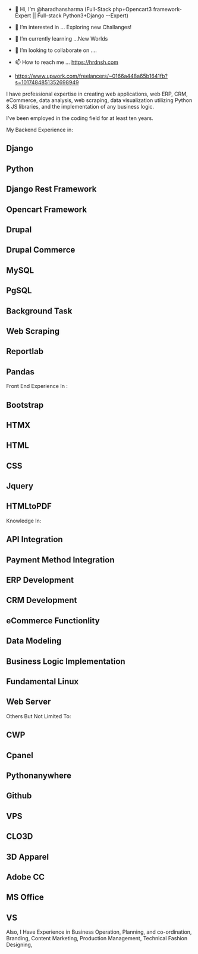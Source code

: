 - 👋 Hi, I’m @haradhansharma
(Full-Stack php+Opencart3 framework-Expert || Full-stack Python3+Django --Expert)

- 👀 I’m interested in ... Exploring new Challanges!
- 🌱 I’m currently learning ...New Worlds
- 💞️ I’m looking to collaborate on ....
- 📫 How to reach me ... https://hrdnsh.com
- https://www.upwork.com/freelancers/~0166a448a65b1641fb?s=1017484851352698949

<!---
haradhansharma/haradhansharma is a ✨ special ✨ repository because its `README.md` (this file) appears on your GitHub profile.
You can click the Preview link to take a look at your changes.
--->

<link href="https://maxcdn.bootstrapcdn.com/font-awesome/4.7.0/css/font-awesome.min.css" rel="stylesheet">

I have professional expertise in creating web applications, web ERP, CRM, eCommerce, data analysis, web scraping, data visualization utilizing Python & JS libraries, and the implementation of any business logic.

I've been employed in the coding field for at least ten years.

My Backend Experience in:
## Django
## Python
## Django Rest Framework
## Opencart Framework
## Drupal
## Drupal Commerce
## MySQL
## PgSQL
## Background Task
## Web Scraping
## Reportlab
## Pandas

Front End Experience In :
## Bootstrap
## HTMX
## HTML
## CSS
## Jquery
## HTMLtoPDF


Knowledge In:
## API Integration
## Payment Method Integration
## ERP Development
## CRM Development
## eCommerce Functionlity
## Data Modeling
## Business Logic Implementation
## Fundamental Linux
## Web Server

Others But Not Limited To:
## CWP
## Cpanel
## Pythonanywhere
## Github
## VPS
## CLO3D
## 3D Apparel 
## Adobe CC
## MS Office
## VS

Also, I Have Experience in Business Operation, Planning, and co-ordination, Branding, Content Marketing, Production Management, Technical Fashion Designing,




